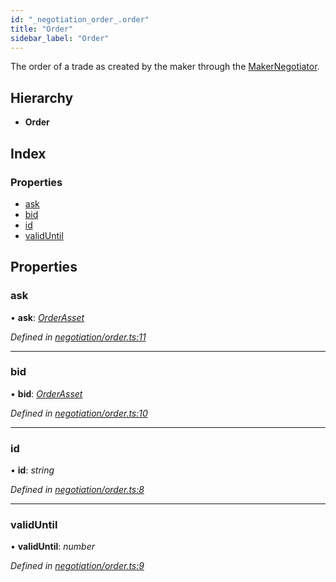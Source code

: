 ```yaml
---
id: "_negotiation_order_.order"
title: "Order"
sidebar_label: "Order"
---
```


The order of a trade as created by the maker through the [MakerNegotiator](../modules/_negotiation_maker_negotiator_.md#makernegotiator).

## Hierarchy

* **Order**

## Index

### Properties

* [ask](_negotiation_order_.order.md#ask)
* [bid](_negotiation_order_.order.md#bid)
* [id](_negotiation_order_.order.md#id)
* [validUntil](_negotiation_order_.order.md#validuntil)

## Properties

###  ask

• **ask**: *[OrderAsset](_negotiation_order_.orderasset.md)*

*Defined in [negotiation/order.ts:11](https://github.com/comit-network/comit-js-sdk/blob/95ab111/src/negotiation/order.ts#L11)*

___

###  bid

• **bid**: *[OrderAsset](_negotiation_order_.orderasset.md)*

*Defined in [negotiation/order.ts:10](https://github.com/comit-network/comit-js-sdk/blob/95ab111/src/negotiation/order.ts#L10)*

___

###  id

• **id**: *string*

*Defined in [negotiation/order.ts:8](https://github.com/comit-network/comit-js-sdk/blob/95ab111/src/negotiation/order.ts#L8)*

___

###  validUntil

• **validUntil**: *number*

*Defined in [negotiation/order.ts:9](https://github.com/comit-network/comit-js-sdk/blob/95ab111/src/negotiation/order.ts#L9)*
